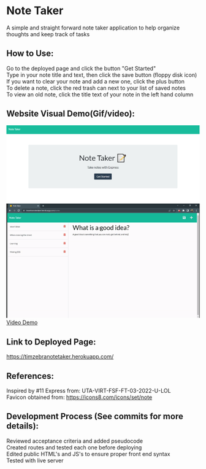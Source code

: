 # Note Taker
A simple and straight forward note taker application to help organize thoughts and keep track of tasks

## How to Use:
Go to the deployed page and click the button "Get Started" <br />
Type in your note title and text, then click the save button (floppy disk icon) <br />
If you want to clear your note and add a new one, click the plus button <br />
To delete a note, click the red trash can next to your list of saved notes <br />
To view an old note, click the title text of your note in the left hand column 

## Website Visual Demo(Gif/video):
![Banner](./demos/demo_IntroPagePIC.png) <br />
![Banner](./demos/demo_noteTakerGIF.gif) <br />
<a href="https://drive.google.com/file/d/19yN05NFVuOfHygIOOkLUGMSX2VOViR-p/view">Video Demo</a>

## Link to Deployed Page:
https://timzebranotetaker.herokuapp.com/

## References:
Inspired by #11 Express from: UTA-VIRT-FSF-FT-03-2022-U-LOL <br />
Favicon obtained from: https://icons8.com/icons/set/note

## Development Process (See commits for more details):
Reviewed acceptance criteria and added pseudocode <br />
Created routes and tested each one before deploying <br />
Edited public HTML's and JS's to ensure proper front end syntax <br />
Tested with live server